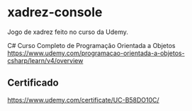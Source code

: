 # xadrez-console
Jogo de xadrez feito no curso da Udemy.

C# Curso Completo de Programação Orientada a Objetos
https://www.udemy.com/programacao-orientada-a-objetos-csharp/learn/v4/overview

## Certificado
https://www.udemy.com/certificate/UC-B58DO10C/
